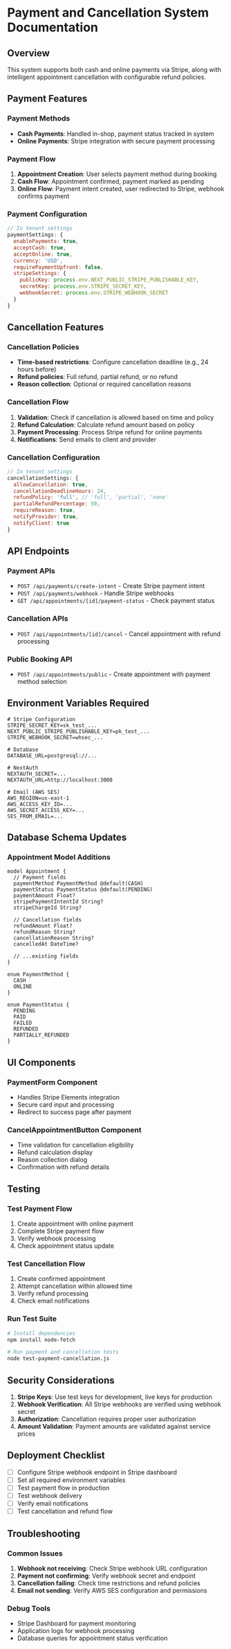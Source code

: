 # Payment and Cancellation System Documentation

## Overview
This system supports both cash and online payments via Stripe, along with intelligent appointment cancellation with configurable refund policies.

## Payment Features

### Payment Methods
- **Cash Payments**: Handled in-shop, payment status tracked in system
- **Online Payments**: Stripe integration with secure payment processing

### Payment Flow
1. **Appointment Creation**: User selects payment method during booking
2. **Cash Flow**: Appointment confirmed, payment marked as pending
3. **Online Flow**: Payment intent created, user redirected to Stripe, webhook confirms payment

### Payment Configuration
```javascript
// In tenant settings
paymentSettings: {
  enablePayments: true,
  acceptCash: true,
  acceptOnline: true,
  currency: 'USD',
  requirePaymentUpfront: false,
  stripeSettings: {
    publicKey: process.env.NEXT_PUBLIC_STRIPE_PUBLISHABLE_KEY,
    secretKey: process.env.STRIPE_SECRET_KEY,
    webhookSecret: process.env.STRIPE_WEBHOOK_SECRET
  }
}
```

## Cancellation Features

### Cancellation Policies
- **Time-based restrictions**: Configure cancellation deadline (e.g., 24 hours before)
- **Refund policies**: Full refund, partial refund, or no refund
- **Reason collection**: Optional or required cancellation reasons

### Cancellation Flow
1. **Validation**: Check if cancellation is allowed based on time and policy
2. **Refund Calculation**: Calculate refund amount based on policy
3. **Payment Processing**: Process Stripe refund for online payments
4. **Notifications**: Send emails to client and provider

### Cancellation Configuration
```javascript
// In tenant settings
cancellationSettings: {
  allowCancellation: true,
  cancellationDeadlineHours: 24,
  refundPolicy: 'full', // 'full', 'partial', 'none'
  partialRefundPercentage: 50,
  requireReason: true,
  notifyProvider: true,
  notifyClient: true
}
```

## API Endpoints

### Payment APIs
- `POST /api/payments/create-intent` - Create Stripe payment intent
- `POST /api/payments/webhook` - Handle Stripe webhooks
- `GET /api/appointments/[id]/payment-status` - Check payment status

### Cancellation APIs
- `POST /api/appointments/[id]/cancel` - Cancel appointment with refund processing

### Public Booking API
- `POST /api/appointments/public` - Create appointment with payment method selection

## Environment Variables Required

```env
# Stripe Configuration
STRIPE_SECRET_KEY=sk_test_...
NEXT_PUBLIC_STRIPE_PUBLISHABLE_KEY=pk_test_...
STRIPE_WEBHOOK_SECRET=whsec_...

# Database
DATABASE_URL=postgresql://...

# NextAuth
NEXTAUTH_SECRET=...
NEXTAUTH_URL=http://localhost:3000

# Email (AWS SES)
AWS_REGION=us-east-1
AWS_ACCESS_KEY_ID=...
AWS_SECRET_ACCESS_KEY=...
SES_FROM_EMAIL=...
```

## Database Schema Updates

### Appointment Model Additions
```prisma
model Appointment {
  // Payment fields
  paymentMethod PaymentMethod @default(CASH)
  paymentStatus PaymentStatus @default(PENDING)
  paymentAmount Float?
  stripePaymentIntentId String?
  stripeChargeId String?
  
  // Cancellation fields
  refundAmount Float?
  refundReason String?
  cancellationReason String?
  cancelledAt DateTime?
  
  // ...existing fields
}

enum PaymentMethod {
  CASH
  ONLINE
}

enum PaymentStatus {
  PENDING
  PAID
  FAILED
  REFUNDED
  PARTIALLY_REFUNDED
}
```

## UI Components

### PaymentForm Component
- Handles Stripe Elements integration
- Secure card input and processing
- Redirect to success page after payment

### CancelAppointmentButton Component
- Time validation for cancellation eligibility
- Refund calculation display
- Reason collection dialog
- Confirmation with refund details

## Testing

### Test Payment Flow
1. Create appointment with online payment
2. Complete Stripe payment flow
3. Verify webhook processing
4. Check appointment status update

### Test Cancellation Flow
1. Create confirmed appointment
2. Attempt cancellation within allowed time
3. Verify refund processing
4. Check email notifications

### Run Test Suite
```bash
# Install dependencies
npm install node-fetch

# Run payment and cancellation tests
node test-payment-cancellation.js
```

## Security Considerations

1. **Stripe Keys**: Use test keys for development, live keys for production
2. **Webhook Verification**: All Stripe webhooks are verified using webhook secret
3. **Authorization**: Cancellation requires proper user authorization
4. **Amount Validation**: Payment amounts are validated against service prices

## Deployment Checklist

- [ ] Configure Stripe webhook endpoint in Stripe dashboard
- [ ] Set all required environment variables
- [ ] Test payment flow in production
- [ ] Test webhook delivery
- [ ] Verify email notifications
- [ ] Test cancellation and refund flow

## Troubleshooting

### Common Issues
1. **Webhook not receiving**: Check Stripe webhook URL configuration
2. **Payment not confirming**: Verify webhook secret and endpoint
3. **Cancellation failing**: Check time restrictions and refund policies
4. **Email not sending**: Verify AWS SES configuration and permissions

### Debug Tools
- Stripe Dashboard for payment monitoring
- Application logs for webhook processing
- Database queries for appointment status verification
